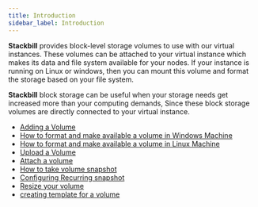 ```yaml
---
title: Introduction
sidebar_label: Introduction
---
```



**Stackbill** provides block-level storage volumes to use with our virtual instances. These volumes can be attached to your virtual instance which makes its data and file system available for your nodes. If your instance is running on Linux or windows, then you can mount this volume and format the storage based on your file system.

 
**Stackbill** block storage can be useful when your storage needs get increased more than your computing demands, Since these block storage volumes are directly connected to your virtual instance.

 
- [Adding a Volume](./volume#adding-a-volume-in-stackbill-cmp)
- [How to format and make available a volume in Windows Machine](./volume#how-to-format-and-make-available-a--volume-in-windows-machine)
- [How to format and make available a volume in Linux Machine](./volume#upload-a-volume)
- [Upload a Volume](./volume#upload-a-volume)
- [Attach a volume](./volume#attach-a-volume)
- [How to take volume snapshot](./volume#how-to-take-volume-snapshot)
- [Configuring Recurring snapshot](./volume#configuring-recurring-snapshot)
- [Resize your volume](http://localhost:3000/docs/StorageAndSnapshot/volume#resize-your-volume)
- [creating template for a volume](./volume#creating-template-for-a-volume)







